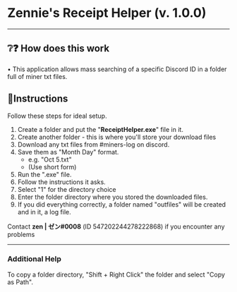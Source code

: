 # Zennie's Receipt Helper (v. 1.0.0)

---

## ❔❓ How does this work

• This application allows mass searching of a specific Discord ID in a folder full of miner txt files.

## 📝Instructions

Follow these steps for ideal setup.

1. Create a folder and put the "**ReceiptHelper.exe**" file in it.
2. Create another folder - this is where you'll store your download files
3. Download any txt files from #miners-log on discord.
4. Save them as "Month Day" format.
   - e.g. "Oct 5.txt"
   - (Use short form)
5. Run the ".exe" file.
6. Follow the instructions it asks.
7. Select "1" for the directory choice
8. Enter the folder directory where you stored the downloaded files.
9. If you did everything correctly, a folder named "outfiles" will be created and in it, a log file.

Contact **zen | ゼン#0008** (ID 547202244278222868) if you encounter any problems

---

### Additional Help

To copy a folder directory, "Shift + Right Click" the folder and select "Copy as Path".
